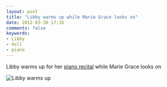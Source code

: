```yaml
---
layout: post
title: "Libby warms up while Marie Grace looks on"
date: 2012-03-30 17:16
comments: false
keywords: 
- Libby
- doll
- piano
---
```

Libby warms up for her [piano recital](/blog/2012/03/31/march-18-recital/) while Marie Grace looks on



![Libby warms up](http://media.eick.us/media/photographs/2012/2012-03-28/Random-iPhone-3.jpg)
  
